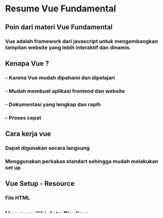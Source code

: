 # Resume Vue Fundamental
## Poin dari materi Vue Fundamental

### Vue adalah framework dari javascript untuk mengembangkan tampilan website yang lebih interaktif dan dinamis.

## Kenapa Vue ?
### - Karena Vue mudah dipahami dan dipelajari
### - Mudah membuat aplikasi frontend dan website
### - Dokumentasi yang lengkap dan rapih
### - Proses cepat

## Cara kerja vue
### Dapat digunakan secara langsung
### Menggunakan perkakas standart sehingga mudah melakukan set up

## Vue Setup - Resource
### File HTML

## Vue memiliki data Binding
### 1. Di dalam Kontent ( Menggunakan kurung kurawal)
### 2. Di Atribut Elemen ( menggunakan V-bind)
### 3. Elemen HTML ( Menggunakan V-html )